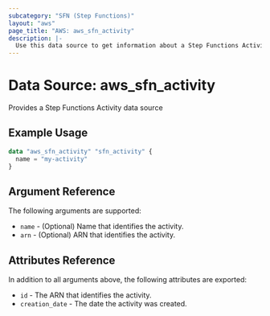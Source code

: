 ```yaml
---
subcategory: "SFN (Step Functions)"
layout: "aws"
page_title: "AWS: aws_sfn_activity"
description: |-
  Use this data source to get information about a Step Functions Activity.
---
```


# Data Source: aws_sfn_activity

Provides a Step Functions Activity data source

## Example Usage

```terraform
data "aws_sfn_activity" "sfn_activity" {
  name = "my-activity"
}
```

## Argument Reference

The following arguments are supported:

* `name` - (Optional) Name that identifies the activity.
* `arn` - (Optional) ARN that identifies the activity.

## Attributes Reference

In addition to all arguments above, the following attributes are exported:

* `id` - The ARN that identifies the activity.
* `creation_date` - The date the activity was created.
